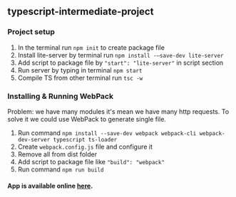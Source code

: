 ## typescript-intermediate-project

### Project setup
1. In the terminal run `npm init` to create package file
2. Install lite-server by terminal run `npm install -—save-dev lite-server`
3. Add script to package file by `"start": "lite-server"` in script section
4. Run server by typing in terminal `npm start`
5. Compile TS from other terminal run `tsc -w`


### Installing & Running WebPack 
Problem: we have many modules it's mean we have many http requests.
To solve it we could use WebPack to generate single file.
1. Run command `npm install --save-dev webpack webpack-cli webpack-dev-server typescript ts-loader`
2. Create `webpack.config.js` file and configure it 
3. Remove all from dist folder
4. Add script to package file like `"build": "webpack"` 
5. Run command `npm run build`

#### App is available online [here](http://138.68.103.93/ts/). 
